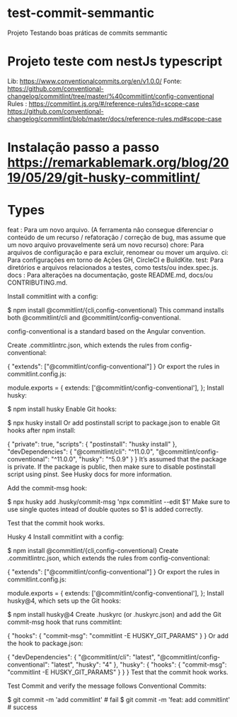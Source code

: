 # test-commit-semmantic
Projeto Testando boas práticas de commits semmantic



# Projeto teste com nestJs typescript

Lib: https://www.conventionalcommits.org/en/v1.0.0/
Fonte: https://github.com/conventional-changelog/commitlint/tree/master/%40commitlint/config-conventional
Rules : https://commitlint.js.org/#/reference-rules?id=scope-case
https://github.com/conventional-changelog/commitlint/blob/master/docs/reference-rules.md#scope-case


# Instalação passo a passo https://remarkablemark.org/blog/2019/05/29/git-husky-commitlint/

# Types

feat : Para um novo arquivo. (A ferramenta não consegue diferenciar o conteúdo de um recurso / refatoração / correção de bug, mas assume que um novo arquivo provavelmente será um novo recurso)
chore:  Para arquivos de configuração e para excluir, renomear ou mover um arquivo.
ci: 	Para configurações em torno de Ações GH, CircleCI e BuildKite.
test: Para diretórios e arquivos relacionados a testes, como tests/ou index.spec.js.
docs : Para alterações na documentação, goste README.md, docs/ou CONTRIBUTING.md.

Install commitlint with a config:

$ npm install @commitlint/{cli,config-conventional}
This command installs both @commitlint/cli and @commitlint/config-conventional.

config-conventional is a standard based on the Angular convention.

Create .commitlintrc.json, which extends the rules from config-conventional:

{
  "extends": ["@commitlint/config-conventional"]
}
Or export the rules in commitlint.config.js:

module.exports = {
  extends: ['@commitlint/config-conventional'],
};
Install husky:

$ npm install husky
Enable Git hooks:

$ npx husky install
Or add postinstall script to package.json to enable Git hooks after npm install:

{
  "private": true,
  "scripts": {
    "postinstall": "husky install"
  },
  "devDependencies": {
    "@commitlint/cli": "^11.0.0",
    "@commitlint/config-conventional": "^11.0.0",
    "husky": "^5.0.9"
  }
}
It’s assumed that the package is private. If the package is public, then make sure to disable postinstall script using pinst. See Husky docs for more information.

Add the commit-msg hook:

$ npx husky add .husky/commit-msg 'npx commitlint --edit $1'
Make sure to use single quotes intead of double quotes so $1 is added correctly.

Test that the commit hook works.

Husky 4
Install commitlint with a config:

$ npm install @commitlint/{cli,config-conventional}
Create .commitlintrc.json, which extends the rules from config-conventional:

{
  "extends": ["@commitlint/config-conventional"]
}
Or export the rules in commitlint.config.js:

module.exports = {
  extends: ['@commitlint/config-conventional'],
};
Install husky@4, which sets up the Git hooks:

$ npm install husky@4
Create .huskyrc (or .huskyrc.json) and add the Git commit-msg hook that runs commitlint:

{
  "hooks": {
    "commit-msg": "commitlint -E HUSKY_GIT_PARAMS"
  }
}
Or add the hook to package.json:

{
  "devDependencies": {
    "@commitlint/cli": "latest",
    "@commitlint/config-conventional": "latest",
    "husky": "4"
  },
  "husky": {
    "hooks": {
      "commit-msg": "commitlint -E HUSKY_GIT_PARAMS"
    }
  }
}
Test that the commit hook works.

Test
Commit and verify the message follows Conventional Commits:

$ git commit -m 'add commitlint'       # fail
$ git commit -m 'feat: add commitlint' # success
